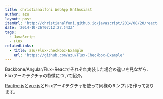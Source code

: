 ```yaml
---
title: christianalfoni WebApp Enthusiast
author: azu
layout: post
itemUrl: 'http://christianalfoni.github.io/javascript/2014/08/20/react-js-and-flux.html'
date: '2014-10-26T07:12:27.543Z'
tags:
  - JavaScript
  - Flux
relatedLinks:
  - title: azu/Flux-Checkbox-Example
    url: 'https://github.com/azu/Flux-Checkbox-Example'
---
```

Backbone/Angular/Flux+Reactでそれぞれ実装した場合の違いを見ながら、Fluxアーキテクチャの特徴について紹介。 

[Ractive.js](http://www.ractivejs.org/ "Ractive.js")と[vue.js](http://vuejs.org/ "vue.js")とFluxアーキテクチャを使って同様のサンプルを作ってあります。

